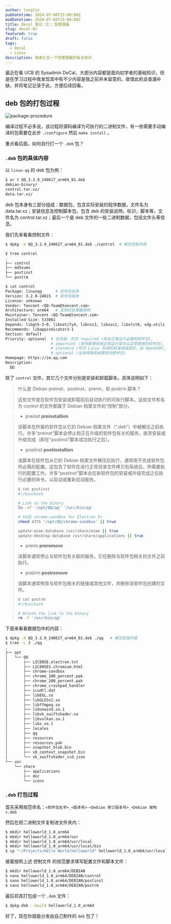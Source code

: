 ```yaml
---
author: longlin
pubDatetime: 2024-07-08T15:00:00Z
modDatetime: 2024-07-08T15:00:00Z
title: Decal 笔记（1）：包管理器
slug: decal-01
featured: true
draft: false
tags:
  - Decal
  - Linux
description: 简单汇总一下包管理器的有关知识
---
```


最近在看 UCB 的 Sysadmin DeCal，大部分内容都是面向初学者的基础知识，但是在学习过程中我发现其中有不少内容是我之前并未留意的，故借此机会查漏补缺，并将笔记记录于此，方便后续回看。

## deb 包的打包过程

![package-procedure](@assets/images/Decal-01/procedure.png)

编译过程不必多说，该过程将源码编译为可执行的二进制文件，有一些需要手动编译的包需要在此步 `./configure` 然后 `make install` 。

重点看后面，如何自行打一个 `.deb` 包？

### `.deb` 包的具体内容

以 `linux-qq` 的 deb 包为例：

```bash
$ ar t QQ_3.2.9_240617_arm64_01.deb
debian-binary/
control.tar.xz/
data.tar.xz/
```

deb 包本身有三部分组成：数据包，包含实际安装的程序数据，文件名为 data.tar.xz；安装信息及控制脚本包，包含 deb 的安装说明，标识，脚本等，文件名为 control.tar.xz；最后一个是 deb 文件的一些二进制数据，包括文件头等信息。

我们先来看看控制文件：

```bash
$ dpkg -e QQ_3.2.9_240617_arm64_01.deb ./control  # 解包控制内容

$ tree control
.
├── control
├── md5sums
├── postinst
└── postrm

$ cat control
Package: linuxqq      # 软件包名称
Version: 3.2.9-24815  # 软件包版本
License: unknown
Vendor: Tencent <QQ-Team@tencent.com>
Architecture: arm64   # 支持的处理器架构
Maintainer: Tencent <QQ-Team@tencent.com>
Installed-Size: 533061
Depends: libgtk-3-0, libnotify4, libnss3, libxss1, libxtst6, xdg-utils, libatspi2.0-0, libuuid1, libsecret-1-0  # 依赖列表
Recommends: libappindicator3-1
Section: default
Priority: optional  # 优先级，包含 required (系统正常运行必需的软件包),
                    # important (其他能使系统正常运行或可以正常使用的软件包),
                    # standard (任何 Linux 系统的标准组成部分，如 OpenSSH),
                    # optional (没有特殊系统需求的软件包)
Homepage: https://im.qq.com
Description:
  QQ
```

除了 `control` 文件，其它几个文件分别是安装和卸载脚本。具体说明如下：

> 什么是 Debian preinst、postinst、prerm，和 postrm 脚本？
>
> 这些文件是在软件包安装或卸载前后自动执行的可执行脚本。这些文件和名为 control 的文件都属于 Debian 档案文件的“控制”部分。

> - preinst **preinstallion**
>
> 该脚本在所属的软件包从它的 Debian 档案文件（“.deb”）中被解压之前执行。许多“preinst”脚本会停止和正在升级的软件包有关的服务，直至安装或升级完成（即在“postinst”脚本成功执行之后）。
>
> - postinst **postinstallion**
>
> 该脚本在软件包从它的 Debian 档案文件解压后执行，通常用于完成软件包所必需的配置。这包含了软件在进行正常目录文件拷贝到系统后，所需要执行的配置工作。许多“postinst”脚本会在新软件包的安装或升级完成之后执行必要的命令，以启动或重新启动服务。
>
> ```bash
> $ cat postinst
> #!/bin/bash
>
> # Link to the binary
> ln -sf '/opt/QQ/qq' '/usr/bin/qq'
>
> # SUID chrome-sandbox for Electron 5+
> chmod 4755 '/opt/QQ/chrome-sandbox' || true
>
> update-mime-database /usr/share/mime || true
> update-desktop-database /usr/share/applications || true
> ```
>
> - prerm **preremove**
>
> 该脚本通常停止与软件包有关联的服务。它在删除与软件包相关的文件之前执行。
>
> - postrm **postremove**
>
> 该脚本通常修改与软件包相关的链接或其他文件，并删除该软件包创建的文件。
>
> ```bash
> $ cat postrm
> #!/bin/bash
>
> # Delete the link to the binary
> rm -f '/usr/bin/qq'
> ```

下面来看看数据包中的内容：

```bash
$ dpkg -X QQ_3.2.9_240617_arm64_01.deb ./qq   # 解包安装内容
$ tree -L 3 ./qq
.
├── opt
│   └── QQ
│       ├── LICENSE.electron.txt
│       ├── LICENSES.chromium.html
│       ├── chrome-sandbox
│       ├── chrome_100_percent.pak
│       ├── chrome_200_percent.pak
│       ├── chrome_crashpad_handler
│       ├── icudtl.dat
│       ├── libEGL.so
│       ├── libGLESv2.so
│       ├── libffmpeg.so
│       ├── libunwind.so.1
│       ├── libvk_swiftshader.so
│       ├── libvulkan.so.1
│       ├── libz.so.1
│       ├── locales
│       ├── qq
│       ├── resources
│       ├── resources.pak
│       ├── snapshot_blob.bin
│       ├── v8_context_snapshot.bin
│       └── vk_swiftshader_icd.json
└── usr
    └── share
        ├── applications
        ├── doc
        └── icons
```

### `.deb` 打包过程

首先采用规范命名：`<软件包名字>_<版本号>-<Debian 修订版本号>_<Debian 架构>.deb`

然后在把二进制文件复制进文件夹内：

```bash
$ mkdir helloworld_1.0_arm64
$ mkdir helloworld_1.0_arm64/usr
$ mkdir helloworld_1.0_arm64/usr/local
$ mkdir helloworld_1.0_arm64/usr/local/bin
$ cp "~/Projects/Hello World/helloworld" helloworld_1.0_arm64/usr/local/bin
```

接着按照上述 控制文件 的规范要求填写配置文件和脚本文件：

```bash
$ mkdir helloworld_1.0_arm64/DEBIAN
$ nano helloworld_1.0_arm64/DEBIAN/control
$ nano helloworld_1.0_arm64/DEBIAN/postinst
$ nano helloworld_1.0_arm64/DEBIAN/postrm
```

最后将其打包成一个 `.deb` 文件：

```bash
$ dpkg-deb --build helloworld_1.0_arm64
```

好了，现在你就能分发由自己制作的 `deb` 包了！
